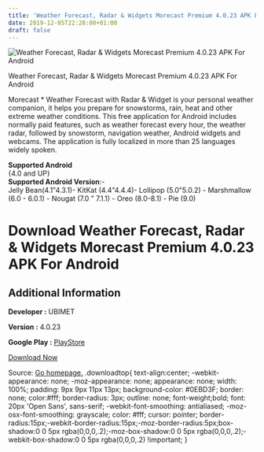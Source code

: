 ```yaml
---
title: 'Weather Forecast, Radar & Widgets Morecast Premium 4.0.23 APK For Android'
date: 2019-12-05T22:28:00+01:00
draft: false
---
```


![Weather Forecast, Radar & Widgets Morecast Premium 4.0.23 APK For Android](https://i0.wp.com/apkhome.net/wp-content/uploads/2019/12/Weather-Forecast-Radar-Widgets-Morecast-Premium-4.0.23.png "Weather Forecast, Radar & Widgets Morecast Premium 4.0.23 APK For Android")

  

Weather Forecast, Radar & Widgets Morecast Premium 4.0.23 APK For Android

Morecast \* Weather Forecast with Radar & Widget is your personal weather companion, it helps you prepare for snowstorms, rain, heat and other extreme weather conditions. This free application for Android includes normally paid features, such as weather forecast every hour, the weather radar, followed by snowstorm, navigation weather, Android widgets and webcams. The application is fully localized in more than 25 languages widely spoken.

**Supported Android**  
{4.0 and UP}  
**Supported Android Version**:-  
Jelly Bean(4.1"4.3.1)- KitKat (4.4"4.4.4)- Lollipop (5.0"5.0.2) - Marshmallow (6.0 - 6.0.1) - Nougat (7.0 " 7.1.1) - Oreo (8.0-8.1) - Pie (9.0)

Download Weather Forecast, Radar & Widgets Morecast Premium 4.0.23 APK For Android
==================================================================================

Additional Information
----------------------

**Developer :** UBIMET

**Version :** 4.0.23

**Google Play :** [PlayStore](https://play.google.com/store/apps/details?id=com.morecast.weather)

  

[Download Now](https://store4app.co/post/weather-forecast-radar-amp-widgets-morecast-premium-4-0-23-apk-for-android_1575575079)

  
Source: [Go homepage.](https://store4app.co/post/weather-forecast-radar-amp-widgets-morecast-premium-4-0-23-apk-for-android_1575575079) .downloadtop{ text-align:center; -webkit-appearance: none; -moz-appearance: none; appearance: none; width: 100%; padding: 9px 9px 11px 13px; background-color: #0EBD3F; border: none; color:#fff; border-radius: 3px; outline: none; font-weight;bold; font: 20px 'Open Sans', sans-serif; -webkit-font-smoothing: antialiased; -moz-osx-font-smoothing: grayscale; color: #fff; cursor: pointer; border-radius:15px;-webkit-border-radius:15px;-moz-border-radius:5px;box-shadow:0 0 5px rgba(0,0,0,.2);-moz-box-shadow:0 0 5px rgba(0,0,0,.2);-webkit-box-shadow:0 0 5px rgba(0,0,0,.2) !important; }